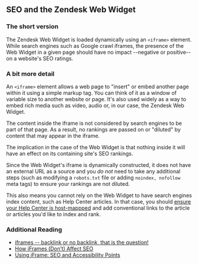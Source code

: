 ## SEO and the Zendesk Web Widget

### The short version

The Zendesk Web Widget is loaded dynamically using an `<iframe>` element. While search engines such as Google crawl iframes, the presence of the Web Widget in a given page should have no impact --negative or positive-- on a website's SEO ratings.

### A bit more detail

An `<iframe>` element allows a web page to "insert" or embed another page within it using a simple markup tag. You can think of it as a window of variable size to another website or page. It's also used widely as a way to embed rich media such as video, audio or, in our case, the Zendesk Web Widget.

The content inside the iframe is not considered by search engines to be part of that page. As a result, no rankings are passed on or "diluted" by content that may appear in the iframe.

The implication in the case of the Web Widget is that nothing inside it will have an effect on its containing site's SEO rankings.

Since the Web Widget's iframe is dynamically constructed, it does not have an external URL as a source and you _do not_ need to take any additional steps (such as modifying a `robots.txt` file or adding `noindex, nofollow` meta tags) to ensure your rankings are not diluted.

This also means you cannot rely on the Web Widget to have search engines index content, such as Help Center articles. In that case, you should [ensure your Help Center is host-mappped](https://support.zendesk.com/hc/en-us/articles/203664356-Changing-the-address-of-your-Help-Center-subdomain-host-mapping-) and add conventional links to the article or articles you'd like to index and rank.

### Additional Reading

* [iframes -- backlink or no backlink, that is the question!](https://productforums.google.com/forum/#!topic/webmasters/LWuSo74wax8)
* [How iFrames (Don’t) Affect SEO](http://tentacleinbound.com/articles/how-iframes-affect-seo)
* [Using iFrame: SEO and Accessibility Points](https://www.searchenginejournal.com/iframe-seo-and-accessibility/15217/)
